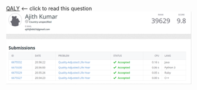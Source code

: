 [QALY](https://open.kattis.com/problems/qaly) <-- click to read this question
![QALY.png](/qaly.png)
